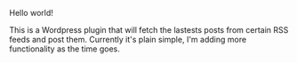 Hello world!

This is a Wordpress plugin that will fetch the lastests posts from certain RSS feeds and post them.
Currently it's plain simple, I'm adding more functionality as the time goes.
